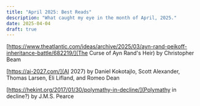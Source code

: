 ```yaml
---
title: "April 2025: Best Reads"
description: "What caught my eye in the month of April, 2025."
date: 2025-04-04
draft: true
---
```


[https://www.theatlantic.com/ideas/archive/2025/03/ayn-rand-peikoff-inheritance-battle/682219/](The Curse of Ayn Rand's Heir) by Christopher Beam

[https://ai-2027.com/](AI 2027) by Daniel Kokotajlo, Scott Alexander, Thomas Larsen, Eli Lifland, and Romeo Dean

[https://hekint.org/2017/01/30/polymathy-in-decline/](Polymathy in decline?) by J.M.S. Pearce
